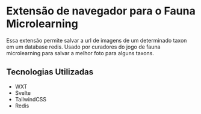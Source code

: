 # Extensão de navegador para o Fauna Microlearning
Essa extensão permite salvar a url de imagens de um determinado taxon em um database redis. Usado por curadores do jogo de fauna microlearning para salvar a melhor foto para alguns taxons.

## Tecnologias Utilizadas
- WXT
- Svelte
- TailwindCSS
- Redis
